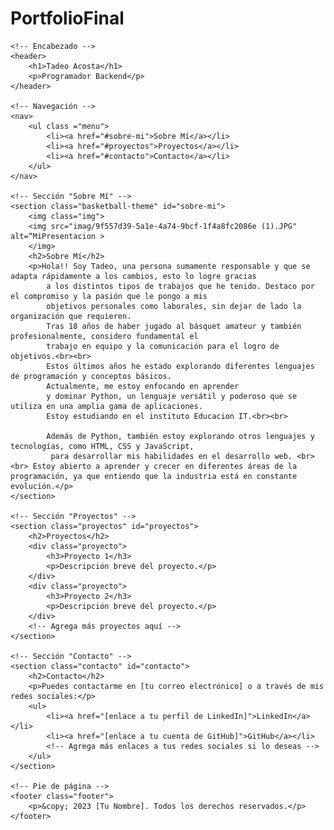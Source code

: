 # PortfolioFinal
<!DOCTYPE html>
<html lang="es">
<head>
    <!-- Definición del tipo de documento y el idioma -->
    <meta charset="UTF-8">
    <meta name="viewport" content="width=device-width, initial-scale=1.0">
    <!-- Configuración del metadato para el viewport y la codificación de caracteres -->
    <title>Acosta Tadeo - Portafolio</title>
    <!-- Título de la pestaña del navegador -->
    <link rel="stylesheet" href="styles.css"> <!-- Enlaza tu archivo de estilos CSS aquí -->
    <!-- Enlace a tu archivo CSS para aplicar estilos personalizados -->
</head>
<body>
    <!-- Cuerpo de la página -->

    <!-- Encabezado -->
    <header>
        <h1>Tadeo Acosta</h1>
        <p>Programador Backend</p>
    </header>

    <!-- Navegación -->
    <nav>
        <ul class ="menu">
            <li><a href="#sobre-mi">Sobre Mí</a></li>
            <li><a href="#proyectos">Proyectos</a></li>
            <li><a href="#contacto">Contacto</a></li>
        </ul>
    </nav>

    <!-- Sección "Sobre Mí" -->
    <section class="basketball-theme" id="sobre-mi">
        <img class="img">
        <img src="imag/9f557d39-5a1e-4a74-9bcf-1f4a8fc2086e (1).JPG" alt=“MiPresentacion >
        </img>
        <h2>Sobre Mí</h2>
        <p>Hola!! Soy Tadeo, una persona sumamente responsable y que se adapta rápidamente a los cambios, esto lo logre gracias
            a los distintos tipos de trabajos que he tenido. Destaco por el compromiso y la pasión que le pongo a mis
            objetivos personales como laborales, sin dejar de lado la organización que requieren.
            Tras 18 años de haber jugado al básquet amateur y también profesionalmente, considero fundamental el
            trabajo en equipo y la comunicación para el logro de objetivos.<br><br>
            Estos últimos años he estado explorando diferentes lenguajes de programación y conceptos básicos. 
            Actualmente, me estoy enfocando en aprender 
            y dominar Python, un lenguaje versátil y poderoso que se utiliza en una amplia gama de aplicaciones. 
            Estoy estudiando en el instituto Educacion IT.<br><br>

            Además de Python, también estoy explorando otros lenguajes y tecnologías, como HTML, CSS y JavaScript,
             para desarrollar mis habilidades en el desarrollo web. <br><br> Estoy abierto a aprender y crecer en diferentes áreas de la programación, ya que entiendo que la industria está en constante evolución.</p>
    </section>

    <!-- Sección "Proyectos" -->
    <section class="proyectos" id="proyectos">
        <h2>Proyectos</h2>
        <div class="proyecto">
            <h3>Proyecto 1</h3>
            <p>Descripción breve del proyecto.</p>
        </div>
        <div class="proyecto">
            <h3>Proyecto 2</h3>
            <p>Descripción breve del proyecto.</p>
        </div>
        <!-- Agrega más proyectos aquí -->
    </section>

    <!-- Sección "Contacto" -->
    <section class="contacto" id="contacto">
        <h2>Contacto</h2>
        <p>Puedes contactarme en [tu correo electrónico] o a través de mis redes sociales:</p>
        <ul>
            <li><a href="[enlace a tu perfil de LinkedIn]">LinkedIn</a></li>
            <li><a href="[enlace a tu cuenta de GitHub]">GitHub</a></li>
            <!-- Agrega más enlaces a tus redes sociales si lo deseas -->
        </ul>
    </section>

    <!-- Pie de página -->
    <footer class="footer">
        <p>&copy; 2023 [Tu Nombre]. Todos los derechos reservados.</p>
    </footer>
</body>
</html>